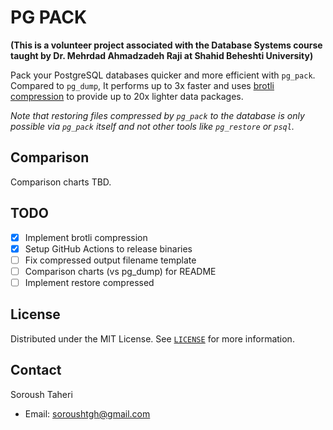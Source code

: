 # PG PACK

**(This is a volunteer project associated with the Database Systems course taught by Dr. Mehrdad Ahmadzadeh Raji at Shahid Beheshti University)**

Pack your PostgreSQL databases quicker and more efficient with `pg_pack`. Compared to `pg_dump`, It performs up to 3x faster and uses [brotli compression](https://github.com/google/brotli) to provide up to 20x lighter data packages.

_Note that restoring files compressed by `pg_pack` to the database is only possible via `pg_pack` itself and not other tools like `pg_restore` or `psql`._

## Comparison

Comparison charts TBD.

## TODO

- [x] Implement brotli compression
- [x] Setup GitHub Actions to release binaries
- [ ] Fix compressed output filename template
- [ ] Comparison charts (vs pg_dump) for README
- [ ] Implement restore compressed

## License

Distributed under the MIT License. See [`LICENSE`](https://github.com/SoroushTaheri/pg_pack/blob/main/LICENSE) for more information.

## Contact

Soroush Taheri

- Email: soroushtgh@gmail.com
